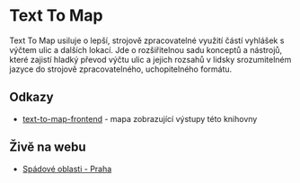 # Text To Map
Text To Map usiluje o lepší, strojově zpracovatelné využití částí vyhlášek s výčtem ulic a dalších lokací. Jde o rozšiřitelnou sadu konceptů a nástrojů, které zajistí hladký převod výčtu ulic a jejich rozsahů v lidsky srozumitelném jazyce do strojově zpracovatelného, uchopitelného formátu.

## Odkazy
- [text-to-map-frontend](https://github.com/maral/text-to-map-frontend) - mapa zobrazující výstupy této knihovny

## Živě na webu
- [Spádové oblasti - Praha](https://mareklisy.cz/spadovosti-praha/)
